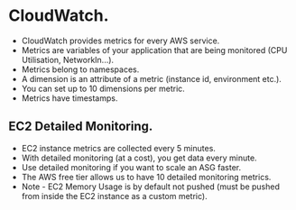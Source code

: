 # **CloudWatch.**

* CloudWatch provides metrics for every AWS service.
* Metrics are variables of your application that are being monitored (CPU Utilisation, NetworkIn...).
* Metrics belong to namespaces.
* A dimension is an attribute of a metric (instance id, environment etc.).
* You can set up to 10 dimensions per metric.
* Metrics have timestamps.

## **EC2 Detailed Monitoring.**

* EC2 instance metrics are collected every 5 minutes.
* With detailed monitoring (at a cost), you get data every minute.
* Use detailed monitoring if you want to scale an ASG faster.
* The AWS free tier allows us to have 10 detailed monitoring metrics.
* Note - EC2 Memory Usage is by default not pushed (must be pushed from inside the EC2 instance as a custom metric).